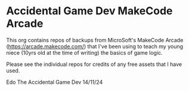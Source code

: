 Accidental Game Dev MakeCode Arcade
===================================

This org contains repos of backups from MicroSoft's MakeCode Arcade (https://arcade.makecode.com/) 
that I've been using to teach my young niece (10yrs old at the time of writing) the basics of game logic. 
 
Please see the individual repos for credits of any free assets that I have used.

Edo The Accidental Game Dev 14/11/24
